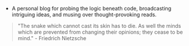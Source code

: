 ---
---

- A personal blog for probing the logic beneath code, broadcasting intriguing ideas, and musing over thought-provoking reads.

> "The snake which cannot cast its skin has to die. As well the minds which are prevented from changing their opinions; they cease to be mind." - Friedrich Nietzsche
